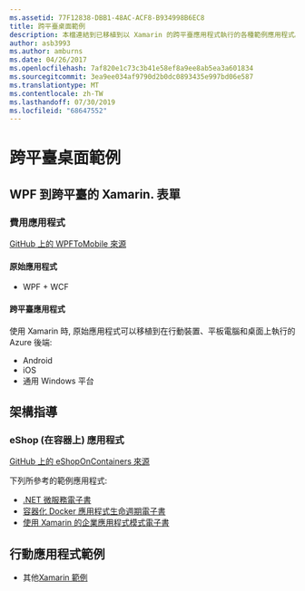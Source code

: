 ```yaml
---
ms.assetid: 77F12838-DBB1-48AC-ACF8-B934998B6EC8
title: 跨平臺桌面範例
description: 本檔連結到已移植到以 Xamarin 的跨平臺應用程式執行的各種範例應用程式。
author: asb3993
ms.author: amburns
ms.date: 04/26/2017
ms.openlocfilehash: 7af820e1c73c3b41e58ef8a9ee8ab5ea3a601834
ms.sourcegitcommit: 3ea9ee034af9790d2b0dc0893435e997bd06e587
ms.translationtype: MT
ms.contentlocale: zh-TW
ms.lasthandoff: 07/30/2019
ms.locfileid: "68647552"
---
```

# <a name="cross-platform-desktop-samples"></a>跨平臺桌面範例

## <a name="wpf-to-cross-platform-with-xamarinforms"></a>WPF 到跨平臺的 Xamarin. 表單

### <a name="expenses-app"></a>費用應用程式

[GitHub 上的 WPFToMobile 來源](https://github.com/nishanil/WPFToMobile)

#### <a name="original-app"></a>原始應用程式

* WPF + WCF

#### <a name="cross-platform-apps"></a>跨平臺應用程式

使用 Xamarin 時, 原始應用程式可以移植到在行動裝置、平板電腦和桌面上執行的 Azure 後端:

* Android
* iOS
* 通用 Windows 平台

## <a name="architecture-guidance"></a>架構指導

### <a name="eshop-on-containers-app"></a>eShop (在容器上) 應用程式

[GitHub 上的 eShopOnContainers 來源](https://github.com/dotnet-architecture/eShopOnContainers)

下列所參考的範例應用程式:

* [.NET 微服務電子書](https://aka.ms/microservicesebook)
* [容器化 Docker 應用程式生命週期電子書](https://aka.ms/dockerlifecycleebook)
* [使用 Xamarin 的企業應用程式模式電子書](~/xamarin-forms/enterprise-application-patterns/index.md)

## <a name="mobile-app-samples"></a>行動應用程式範例

* 其他[Xamarin 範例](https://docs.microsoft.com/samples/browse/?products=xamarin)
